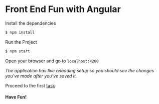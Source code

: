 # Front End Fun with Angular

Install the dependencies
```bash
$ npm install
```

Run the Project 
```bash
$ npm start
```
Open your browser and go to `localhost:4200`

_The application has live reloading setup so you should see the changes you've made after you've saved it._

Proceed to the first [task][rendering]

[rendering]: "Tasks/Rendering.md"
#### Have Fun!
